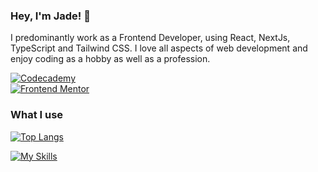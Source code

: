 ### Hey, I'm Jade! 👋

I predominantly work as a Frontend Developer, using React, NextJs, TypeScript and Tailwind CSS. I love all aspects of web development and enjoy coding as a hobby as well as a profession.

<a href="https://www.codecademy.com/profiles/jadetrue" target="_blank"><img src="https://img.shields.io/badge/Codecademy-jadetrue-informational?FFF0E5?style=for-the-badge&logo=codecademy&logoColor=303347" alt="Codecademy" /></a><br />
<a href="https://www.frontendmentor.io/profile/jadetrue" target="_blank"><img src="https://img.shields.io/badge/Frontend Mentor-jadetrue-informational?style=for-the-badge&logo=frontendmentor" alt="Frontend Mentor" /></a>

### What I use

[![Top Langs](https://github-readme-stats.vercel.app/api/top-langs/?username=jadetrue&hide=python,c&layout=compact)](https://github.com/jadetrue/github-readme-stats)

[![My Skills](https://skillicons.dev/icons?i=html,css,js,react,nextjs,typescript,nodejs,postgres,jest,github,gitlab,vscode,vercel,sass,figma&perline=6&theme=light)](https://skillicons.dev)

<!--
**jadetrue/jadetrue** is a ✨ _special_ ✨ repository because its `README.md` (this file) appears on your GitHub profile.

Here are some ideas to get you started:

- 🔭 I’m currently working on ...
- 🌱 I’m currently learning ...
- 👯 I’m looking to collaborate on ...
- 🤔 I’m looking for help with ...
- 💬 Ask me about ...
- 📫 How to reach me: ...
- 😄 Pronouns: ...
- ⚡ Fun fact: ...
-->

